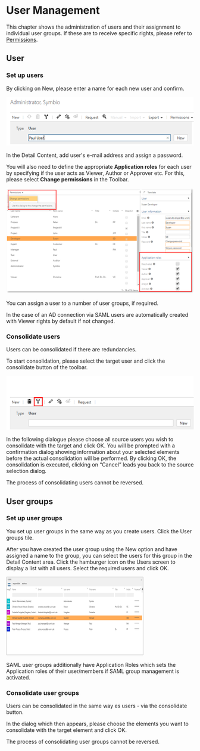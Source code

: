 # User Management

This chapter shows the administration of users and their assignment to individual user groups.
If these are to receive specific rights, please refer to [Permissions](../permissions/permissions.md).

## User

### Set up users

By clicking on New, please enter a name for each new user and confirm. 

![screen](../media/user-insert-panel.PNG)

In the Detail Content, add user's e-mail address and assign a password. 

You will also need to define the appropriate __Application roles__ for each user by specifying if the user acts as Viewer, Author or Approver etc. For this, please select __Change permissions__ in the Toolbar.

![screen](../media/Appl_roles.png)

You can assign a user to a number of user groups, if required.

In the case of an AD connection via SAML users are automatically created with Viewer rights by default if not changed.

### Consolidate users

Users can be consolidated if there are redundancies. 

To start consolidation, please select the target user and click the consolidate button of the toolbar.

![screen](../media/consolidate.png)

In the following dialogue please choose all source users you wish to consolidate with the target and click OK. You will be prompted with a confirmation dialog showing information about your selected elements before the actual consolidation will be performed. By clicking OK, the consolidation is executed, clicking on “Cancel” leads you back to the source selection dialog.

The process of consolidating users cannot be reversed.

## User groups

### Set up user groups

You set up user groups in the same way as you create users. Click the User groups tile.

After you have created the user group using the New option and have assigned a name to the group, you can select the users for this group in the Detail Content area. Click the hamburger icon on the Users screen to display a list with all users. Select the required users and click OK. 

![screen](../media/user-list.png)

SAML user groups additionally have Application Roles which sets the Application roles of their user/members if SAML group management is activated.

### Consolidate user groups

Users can be consolidated in the same way es users - via the consolidate button. 

In the dialog which then appears, please choose the elements you want to consolidate with the target element and click OK.

The process of consolidating user groups cannot be reversed.
